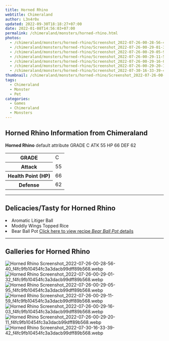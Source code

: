 ```yaml
---
title: Horned Rhino
webtitle: Chimeraland
author: L3n4r0x
updated: 2022-09-30T18:18:27+07:00
date: 2022-01-08T14:56:03+07:00
permalink: /chimeraland/monsters/horned-rhino.html
photos:
  - /chimeraland/monsters/horned-rhino/Screenshot_2022-07-26-00-28-56-40_f4fc9fb10454fc3a3dacb99dff89b568.webp
  - /chimeraland/monsters/horned-rhino/Screenshot_2022-07-26-00-29-01-32_f4fc9fb10454fc3a3dacb99dff89b568.webp
  - /chimeraland/monsters/horned-rhino/Screenshot_2022-07-26-00-29-05-95_f4fc9fb10454fc3a3dacb99dff89b568.webp
  - /chimeraland/monsters/horned-rhino/Screenshot_2022-07-26-00-29-11-59_f4fc9fb10454fc3a3dacb99dff89b568.webp
  - /chimeraland/monsters/horned-rhino/Screenshot_2022-07-26-00-29-16-03_f4fc9fb10454fc3a3dacb99dff89b568.webp
  - /chimeraland/monsters/horned-rhino/Screenshot_2022-07-26-00-29-20-11_f4fc9fb10454fc3a3dacb99dff89b568.webp
  - /chimeraland/monsters/horned-rhino/Screenshot_2022-07-30-16-33-39-42_f4fc9fb10454fc3a3dacb99dff89b568.webp
thumbnail: /chimeraland/monsters/horned-rhino/Screenshot_2022-07-26-00-28-56-40_f4fc9fb10454fc3a3dacb99dff89b568.webp
tags:
  - Chimeraland
  - Monster
  - Pet
categories:
  - Games
  - Chimeraland
  - Monsters
---
```


<section id="bootstrap-wrapper"><link rel="stylesheet" href="https://cdn.statically.io/gh/dimaslanjaka/Web-Manajemen/40ac3225/css/bootstrap-4.5-wrapper.css"/><h1>Horned Rhino Information from Chimeraland</h1><p><b>Horned Rhino</b> default attribute GRADE C ATK 55 HP 66 DEF 62<table><tr><th>GRADE</th><td>C</td></tr><tr><th>Attack</th><td>55</td></tr><tr><th>Health Point (HP)</th><td>66</td></tr><tr><th>Defense</th><td>62</td></tr></table></p><hr/><h2>Delicacies/Tasty for Horned Rhino</h2><li class="d-flex justify-content-between">Aromatic Litiger Ball </li><li class="d-flex justify-content-between">Moddly Wings Topped Rice </li><li class="d-flex justify-content-between">Bear Ball Pot <a href="/chimeraland/recipes/bear-ball-pot.html">Click here to view recipe <i>Bear Ball Pot</i> details</a></li><hr/><div id="gallery"><h2>Galleries for Horned Rhino</h2><div class="row"><div class="col-lg-6 col-12"><img src="/chimeraland/monsters/horned-rhino/Screenshot_2022-07-26-00-28-56-40_f4fc9fb10454fc3a3dacb99dff89b568.webp" alt="Horned Rhino Screenshot_2022-07-26-00-28-56-40_f4fc9fb10454fc3a3dacb99dff89b568.webp"/></div><div class="col-lg-6 col-12"><img src="/chimeraland/monsters/horned-rhino/Screenshot_2022-07-26-00-29-01-32_f4fc9fb10454fc3a3dacb99dff89b568.webp" alt="Horned Rhino Screenshot_2022-07-26-00-29-01-32_f4fc9fb10454fc3a3dacb99dff89b568.webp"/></div><div class="col-lg-6 col-12"><img src="/chimeraland/monsters/horned-rhino/Screenshot_2022-07-26-00-29-05-95_f4fc9fb10454fc3a3dacb99dff89b568.webp" alt="Horned Rhino Screenshot_2022-07-26-00-29-05-95_f4fc9fb10454fc3a3dacb99dff89b568.webp"/></div><div class="col-lg-6 col-12"><img src="/chimeraland/monsters/horned-rhino/Screenshot_2022-07-26-00-29-11-59_f4fc9fb10454fc3a3dacb99dff89b568.webp" alt="Horned Rhino Screenshot_2022-07-26-00-29-11-59_f4fc9fb10454fc3a3dacb99dff89b568.webp"/></div><div class="col-lg-6 col-12"><img src="/chimeraland/monsters/horned-rhino/Screenshot_2022-07-26-00-29-16-03_f4fc9fb10454fc3a3dacb99dff89b568.webp" alt="Horned Rhino Screenshot_2022-07-26-00-29-16-03_f4fc9fb10454fc3a3dacb99dff89b568.webp"/></div><div class="col-lg-6 col-12"><img src="/chimeraland/monsters/horned-rhino/Screenshot_2022-07-26-00-29-20-11_f4fc9fb10454fc3a3dacb99dff89b568.webp" alt="Horned Rhino Screenshot_2022-07-26-00-29-20-11_f4fc9fb10454fc3a3dacb99dff89b568.webp"/></div><div class="col-lg-6 col-12"><img src="/chimeraland/monsters/horned-rhino/Screenshot_2022-07-30-16-33-39-42_f4fc9fb10454fc3a3dacb99dff89b568.webp" alt="Horned Rhino Screenshot_2022-07-30-16-33-39-42_f4fc9fb10454fc3a3dacb99dff89b568.webp"/></div></div></div></section>